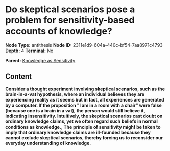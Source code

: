 # Do skeptical scenarios pose a problem for sensitivity-based accounts of knowledge?

**Node Type:** antithesis
**Node ID:** 2311e1d9-604a-440c-bf54-7aa8971c4793
**Depth:** 4
**Terminal:** No

**Parent:** [Knowledge as Sensitivity](knowledge-as-sensitivity-synthesis-ef4c96d9-ef3c-4caf-9d18-5ef69eeb6455.md)

## Content

**Consider a thought experiment involving skeptical scenarios, such as the brain-in-a-vat hypothesis, where an individual believes they are experiencing reality as it seems but in fact, all experiences are generated by a computer. If the proposition "I am in a room with a chair" were false (because one is a brain in a vat), the person would still believe it, indicating insensitivity. Intuitively, the skeptical scenarios cast doubt on ordinary knowledge claims, yet we often regard such beliefs in normal conditions as knowledge.**, **The principle of sensitivity might be taken to imply that ordinary knowledge claims are ill-founded because they cannot exclude skeptical scenarios, thereby forcing us to reconsider our everyday understanding of knowledge.**
